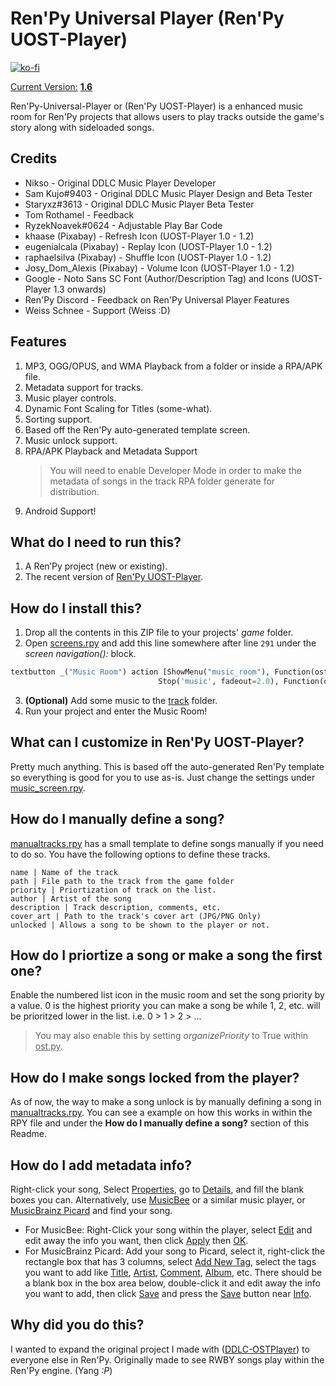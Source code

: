 # Ren'Py Universal Player (Ren'Py UOST-Player)
[![ko-fi](https://www.ko-fi.com/img/githubbutton_sm.svg)](https://ko-fi.com/K3K22K8SU)

<u>Current Version:</u> [**1.6**](https://github.com/GanstaKingofSA/RenPy-Universal-Player/releases/latest)

Ren'Py-Universal-Player or (Ren'Py UOST-Player) is a enhanced music room for Ren'Py projects that allows users to play tracks outside the game's story along with sideloaded songs. 

## Credits
- Nikso - Original DDLC Music Player Developer
- Sam Kujo#9403 - Original DDLC Music Player Design and Beta Tester
- Staryxz#3613 - Original DDLC Music Player Beta Tester
- Tom Rothamel - Feedback
- RyzekNoavek#0624 - Adjustable Play Bar Code
- khaase (Pixabay) - Refresh Icon (UOST-Player 1.0 - 1.2)
- eugenialcala (Pixabay) - Replay Icon (UOST-Player 1.0 - 1.2)
- raphaelsilva (Pixabay) - Shuffle Icon (UOST-Player 1.0 - 1.2)
- Josy_Dom_Alexis (Pixabay) - Volume Icon (UOST-Player 1.0 - 1.2)
- Google - Noto Sans SC Font (Author/Description Tag) and Icons (UOST-Player 1.3 onwards)
- Ren'Py Discord - Feedback on Ren'Py Universal Player Features
- Weiss Schnee - Support (Weiss :D)

## Features
1. MP3, OGG/OPUS, and WMA Playback from a folder or inside a RPA/APK file.
2. Metadata support for tracks.
3. Music player controls.
4. Dynamic Font Scaling for Titles (some-what).
5. Sorting support.
6. Based off the Ren'Py auto-generated template screen.
7. Music unlock support.
8. RPA/APK Playback and Metadata Support
   > You will need to enable Developer Mode in order to make the metadata of songs in the track RPA folder generate for distribution.
9. Android Support!

## What do I need to run this?
1. A Ren’Py project (new or existing).
2. The recent version of [Ren'Py UOST-Player](https://github.com/GanstaKingofSA/RenPy-Universal-Player/releases).

## How do I install this?

1. Drop all the contents in this ZIP file to your projects' *game* folder.
2.	Open <u>screens.rpy</u> and add this line somewhere after line `291` under the *screen navigation():* block.
   ```py
   textbutton _("Music Room") action [ShowMenu("music_room"), Function(ost.get_music_channel_info), 
                                    Stop('music', fadeout=2.0), Function(ost.refresh_list)]
   ```
3. **(Optional)** Add some music to the <u>track</u> folder.
4. Run your project and enter the Music Room!

## What can I customize in Ren'Py UOST-Player?
Pretty much anything. This is based off the auto-generated Ren'Py template so everything is good for you to use as-is. Just change the settings under <u>music_screen.rpy</u>.

## How do I manually define a song?
<u>manualtracks.rpy</u> has a small template to define songs manually if you need to do so. You have the following options to define these tracks.
```
name | Name of the track
path | File path to the track from the game folder
priority | Priortization of track on the list.
author | Artist of the song
description | Track description, comments, etc.
cover_art | Path to the track's cover art (JPG/PNG Only)
unlocked | Allows a song to be shown to the player or not.
```

## How do I priortize a song or make a song the first one?
Enable the numbered list icon in the music room and set the song priority by a value. 0 is the highest priority you can make a song be while 1, 2, etc. will be prioritzed lower in the list. i.e. 0 > 1 > 2 > ...
> You may also enable this by setting *organizePriority* to True within <u>ost.py</u>.

## How do I make songs locked from the player?
As of now, the way to make a song unlock is by manually defining a song in <u>manualtracks.rpy</u>. You can see a example on how this works in within the RPY file and under the **How do I manually define a song?** section of this Readme.

## How do I add metadata info?
Right-click your song, Select <u>Properties</u>, go to <u>Details</u>, and fill the blank boxes you can.
Alternatively, use [MusicBee](https://www.getmusicbee.com/) or a similar music player, or [MusicBrainz Picard](https://picard.musicbrainz.org/) and find your song.

- For MusicBee: Right-Click your song within the player, select <u>Edit</u> and edit away the info you want, then click <u>Apply</u> then <u>OK</u>.
- For MusicBrainz Picard: Add your song to Picard, select it, right-click the rectangle box that has 3 columns, select <u>Add New Tag</u>, select the tags you want to add like <u>Title</u>, <u>Artist</u>, <u>Comment</u>, <u>Album</u>, etc. There should be a blank box in the box area below, double-click it and edit away the info you want to add, then click <u>Save</u> and press the <u>Save</u> button near <u>Info</u>.

## Why did you do this?
I wanted to expand the original project I made with ([DDLC-OSTPlayer](https://github.com/GanstaKingofSA/DDLC-OSTPlayer)) to everyone else in Ren'Py. Originally made to see RWBY songs play within the Ren'Py engine. (Yang _:P_)
